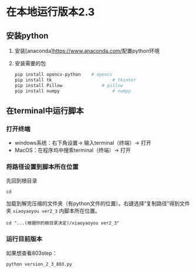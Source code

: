 # 在本地运行版本2.3

## 安装python

1. 安装[anaconda]<https://www.anaconda.com/>配置python环境

2. 安装需要的包

   ```python
   pip install opencv-python	# opencv
   pip install tk						# tkinter
   pip install Pillow				# pillow
   pip install numpy					# numpy
   ```

## 在terminal中运行脚本

### 打开终端

- windows系统：右下角设置-> 输入terminal（终端）-> 打开
- MacOS：在程序坞中搜索terminal（终端）-> 打开

### 将路径设置到脚本所在位置

先回到根目录

```shell
cd
```

加载到解完压缩的文件夹（有python文件的位置）。右键选择“复制路径”得到文件夹 `xiaoyaoyou ver2_3` 内脚本所在位置。

```shell
cd "...(根据你的根目录决定)/xiaoyaoyou ver2_3"
```

### 运行目前版本

如果想查看803step：

```
python version_2_3_803.py
```

